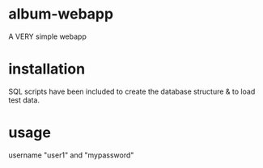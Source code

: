 # album-webapp
A VERY simple webapp

# installation
SQL scripts have been included to create the database structure & to load test data.

# usage
username "user1" and "mypassword"
